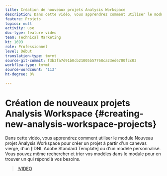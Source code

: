 ```yaml
---
title: Création de nouveaux projets Analysis Workspace
description: Dans cette vidéo, vous apprendrez comment utiliser le module Nouveau projet Analysis Workspace pour créer un projet à partir d'un canevas vierge, d'un modèle standard d'Adobe ou d'un modèle personnalisé. Vous pouvez même rechercher et trier vos modèles dans le module pour en trouver un qui répond à vos besoins.
feature: Projets
topics: null
activity: use
doc-type: feature video
team: Technical Marketing
kt: 1693
role: Professionnel
level: Début
translation-type: tm+mt
source-git-commit: f3b3fa7d91b0cb21005b57768ca23ed6700fcc03
workflow-type: tm+mt
source-wordcount: '113'
ht-degree: 0%

---
```



# Création de nouveaux projets Analysis Workspace {#creating-new-analysis-workspace-projects}

Dans cette vidéo, vous apprendrez comment utiliser le module Nouveau projet Analysis Workspace pour créer un projet à partir d&#39;un canevas vierge, d&#39;un [!DNL Adobe Standard Template] ou d&#39;un modèle personnalisé. Vous pouvez même rechercher et trier vos modèles dans le module pour en trouver un qui répond à vos besoins.

>[!VIDEO](https://video.tv.adobe.com/v/23233/?quality=12)
